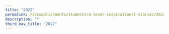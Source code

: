 ```yaml
---
title: "2022"
permalink: /accomplishments/students/a-level-inspirational-stories/2022/overview/
description: ""
third_nav_title: "2022"
---
```

